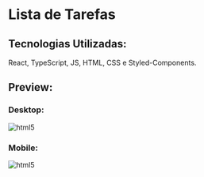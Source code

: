# Lista de Tarefas

## Tecnologias Utilizadas:
React, TypeScript, JS, HTML, CSS e Styled-Components.

## Preview: 
### Desktop:
<img align="center" alt="html5" src="https://cdn.discordapp.com/attachments/773787772167127071/908450762395369513/desktop.png"/>

### Mobile: 
<img align="center" alt="html5" src="https://cdn.discordapp.com/attachments/773787772167127071/908450752442277919/mobile.png"/>
